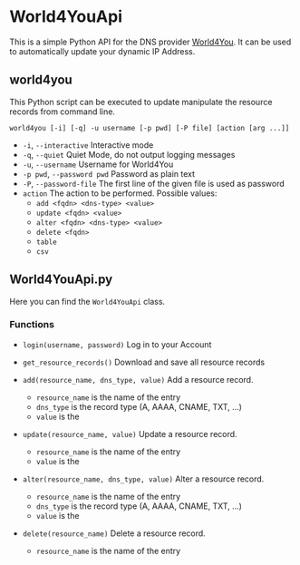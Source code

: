 
# World4YouApi
This is a simple Python API for the DNS provider [World4You](https://www.world4you.com/).
It can be used to automatically update your dynamic IP Address.

## world4you
This Python script can be executed to update manipulate the resource records 
from command line.

```world4you [-i] [-q] -u username [-p pwd] [-P file] [action [arg ...]]```
* ```-i```, ```--interactive``` Interactive mode
* ```-q```, ```--quiet``` Quiet Mode, do not output logging messages
* ```-u```, ```--username``` Username for World4You
* ```-p pwd```, ```--password pwd``` Password as plain text
* ```-P```, ```--password-file``` The first line of the given file is used as password
* ```action``` The action to be performed. Possible values: 
    * ```add <fqdn> <dns-type> <value>```
    * ```update <fqdn> <value>```
    * ```alter <fqdn> <dns-type> <value>```
    * ```delete <fqdn>```
    * ```table```
    * ```csv```

## World4YouApi.py
Here you can find the ```World4YouApi``` class. 

### Functions
* ```login(username, password)```
Log in to your Account 

* ```get_resource_records()```
    Download and save all resource records

* ```add(resource_name, dns_type, value)```
    Add a resource record.
    * ```resource_name``` is the name of the entry
    * ```dns_type``` is the record type (A, AAAA, CNAME, TXT, ...)
    * ```value``` is the 

* ```update(resource_name, value)```
    Update a resource record.
    * ```resource_name``` is the name of the entry
    * ```value``` is the 

* ```alter(resource_name, dns_type, value)```
    Alter a resource record.
    * ```resource_name``` is the name of the entry
    * ```dns_type``` is the record type (A, AAAA, CNAME, TXT, ...)
    * ```value``` is the 

* ```delete(resource_name)```
    Delete a resource record.
    * ```resource_name``` is the name of the entry

